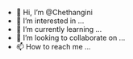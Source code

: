 - 👋 Hi, I’m @Chethangini
- 👀 I’m interested in ...
- 🌱 I’m currently learning ...
- 💞️ I’m looking to collaborate on ...
- 📫 How to reach me ...

<!---
Chethangini/Chethangini is a ✨ special ✨ repository because its `README.md` (this file) appears on your GitHub profile.
You can click the Preview link to take a look at your changes.
--->
